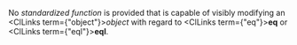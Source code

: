  



No *standardized function* is provided that is capable of visibly modifying an <ClLinks  term={"object"}><i>object</i></ClLinks> with regard to <ClLinks  term={"eq"}><b>eq</b></ClLinks> or <ClLinks  term={"eql"}><b>eql</b></ClLinks>. 



